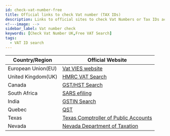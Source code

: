 ```yaml
---
id: check-vat-number-free
title: Official links to check Vat number (TAX IDs) 
description: Links to official sites to check Vat Numbers or Tax IDs across the world 
<!---image: -->
sidebar_label: Vat number check
keywords: [Check Vat Number UK,Free VAT Search]
tags:
  - VAT ID search
---
```


|Country/Region|Official Website|
|--|--|
|European Union(EU)| [Vat VIES website](https://ec.europa.eu/taxation_customs/vies/#/vat-validation) |
|United Kingdom(UK)|[HMRC VAT Search](https://www.gov.uk/check-uk-vat-number)|
|Canada|[GST/HST Search](https://www.businessregistration-inscriptionentreprise.gc.ca/ebci/brom/registry/pub/reg_01_Ld.action)|
|South Africa|[SARS efiling](https://secure.sarsefiling.co.za/vatvendorsearch.aspx)|
|India|[GSTIN Search](https://services.gst.gov.in/services/searchtp)|
|Quebec|[QST](https://entreprises.revenuquebec.ca/EntNa/SX/SX00/SX00.SXCLT20A.ValiderInscription/SXCLT20AA?CLNG=F&SVAR=01)|
|Texas|[Texas Comptroller of Public Accounts](https://mycpa.cpa.state.tx.us/staxpayersearch/)|
|Nevada|[Nevada Department of Taxation ](https://taxpermitsearch.nv.gov/Search.aspx)|
